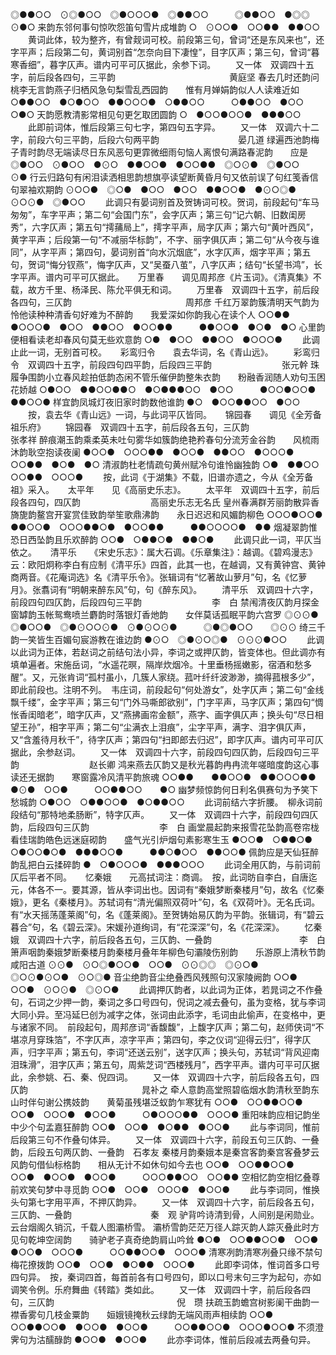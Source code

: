 <!-- { "loadSidebar": true } -->
◎●●○○　⊙◎●○○　◎●○○○●　◎●●○○　　　◎●●○○　●◎◎　⊙●○
来韵东邻何事句惊吹怨笛句雪片成堆韵
○　⊙○○●　○○●●　●●○○
 　　黄词此体，较为整齐，有曾觌词可校。前段第三句，曾词“还是东风来也”，还字平声；后段第二句，黄词别首“怎奈向目下凄惶”，目字仄声；第三句，曾词“暮寒香细”，暮字仄声。谱内可平可仄据此，余参下词。 
　　又一体　双调四十五字，前后段各四句，三平韵　　　　　　　　　　　　　黄庭坚
春去几时还韵问桃李无言韵燕子归栖风急句梨雪乱西园韵　　惟有月婵娟韵似人人读难近如
○●●○○　●○●○○　●●○○○●　○●●○○　　　○●●○○　●○○　○●○
天韵愿教清影常相见句更乞取团圆韵
○　●○○●○○●　●●●○○
 　　此即前词体，惟后段第三句七字，第四句五字异。 
　　又一体　双调六十二字，前段六句三平韵，后段六句两平韵　　　　　　　　　晏几道
绿遍西池韵梅子青时韵尽无端读尽日东风恶句更霏微细雨句恼人离恨句满路春泥韵　　应是
◎●○○　⊙●○○　●⊙○　●●○○●　●○○●●　◎○⊙●　◎●○○　　　⊙●
行云归路句有闲泪读洒相思韵想旗亭读望断黄昏月句又依前误了句红笺香信句翠袖欢期韵 
⊙○○●　◎○●　●○○　●○○　●●○○●　●⊙○◎●　⊙○⊙●　◎●○○
 　　此调只有晏词别首及贺铸词可校。贺词，前段起句“车马匆匆”，车字平声；第二句“会国门东”，会字仄声；第三句“记六朝、旧数闺房秀”，六字仄声；第五句“摴蒱局上”，摴字平声，局字仄声；第六句“黄叶西风”，黄字平声；后段第一句“不减丽华标韵”，不字、丽字俱仄声；第二句“从今夜与谁同”，从字平声；第四句，晏词别首“向水沉烟底”，水字仄声，烟字平声；第五句，贺词“悔分钗燕”，悔字仄声，又“吴蚕八茧”，八字仄声；结句“长望书鸿”，长字平声。谱内可平可仄据此。 
　
万里春　　调见周邦彦《片玉词》。《清真集》不载，故方千里、杨泽民、陈允平俱无和词。
　　万里春　双调四十五字，前后段各四句，三仄韵　　　　　　　　　　　　　周邦彦
千红万翠韵簇清明天气韵为怜他读种种清香句好难为不醉韵　　我爱深如你韵我心在读个人
○○●●　●○○○●　●○○　●●○○　●○○●●　　　●●○○●　●○●　●○
心里韵便相看读老却春风句莫无些欢意韵
○●　●○○　●●○○　●○○○●
 　　此调止此一词，无别首可校。 
　
彩鸾归令　　袁去华词，名《青山远》。
　　彩鸾归令　双调四十五字，前段四句四平韵，后段四三平韵　　　　　　　　张元幹
珠履争围韵小立春风趁拍低韵态闲不管乐催伊韵整朱衣韵　　粉融香润随人劝句玉困花娇越
○●○○　●●○○●●○　●○●●●○○　●○○　　　●○○●○○●　●●○○●
样宜韵凤城灯夜旧家时韵数他谁韵
●○　●○○●●○○　●○○
 　　按，袁去华《青山远》一词，与此词平仄皆同。 
　
锦园春　　调见《全芳备祖乐府》
　　锦园春　双调四十五字，前后段各五句，三仄韵　　　　　　　　　　　　　张孝祥
醉痕潮玉韵乘柔英未吐句雾华如簇韵绝艳矜春句分流芳金谷韵　　风梳雨沐韵耿空抱读夜阑
●○○●　○○○●●　●○○●　●●○○　●○○○●　　　○○●●　●○●　●○
清淑韵杜老情疏句黄州赋冷句谁怜幽独韵
○●　●●○○　○○●●　○○○●
 　　按，此词《于湖集》不载，旧谱亦遗之，今从《全芳备祖》采入。 
　
太平年　　见《高丽史乐志》。
　　太平年　双调四十五字，前后段各四句，四仄韵　　　　　　　　高丽史乐志无名氏
皇州春满群芳丽韵散异香旖旎韵鳌宫开宴赏佳致韵举笙歌鼎沸韵　　永日迟迟和风媚韵柳色
○○○●○○●　●●○○●　○○○●●○●　●○○●●　　　●●○○○○●　●●
烟凝翠韵惟恐日西坠韵且乐欢醉韵
○○●　○●●○●　●●○●
 　　此调只此一词，平仄当依之。 
　
清平乐　　《宋史乐志》：属大石调。《乐章集注》：越调。《碧鸡漫志》云：欧阳炯称李白有应制《清平乐》四首，此其一也，在越调，又有黄钟宫、黄钟商两音。《花庵词选》名《清平乐令》。张辑词有“忆著故山萝月”句，名《忆萝月》。张翥词有“明朝来醉东风”句，句《醉东风》。
　　清平乐　双调四十六字，前段四句四仄韵，后段四句三平韵　　　　　　　　李　白
禁闱清夜仄韵月探金窗罅韵玉帐鸳鸯喷兰麝韵时落银灯香灺韵　　女伴莫话孤眠平韵六宫罗
◎⊙⊙●　　◎●○○●　◎●⊙○○⊙●　⊙●⊙○⊙●　　　◎●◎●○○　　◎⊙⊙
绮三千韵一笑皆生百媚句宸游教在谁边韵
●⊙○　◎●⊙○◎●　⊙⊙⊙●○○
 　　此调以此词为正体，若赵词之前结句法小异，李词之或押仄韵，皆变体也。但此调亦有填单遍者。宋施岳词，“水遥花暝，隔岸炊烟冷。十里垂杨摇嫩影，宿酒和愁多醒”。又，元张肯词“孤村虽小，几簇人家绕。菰叶纤纤波渺渺，摘得菰根多少”，即此前段也。注明不列。　韦庄词，前段起句“何处游女”，处字仄声；第二句“金线飘千缕”，金字平声；第三句“门外马嘶郎欲别”，门字平声，马字仄声；第四句“惆怅香闺暗老”，暗字仄声，又“燕拂画帘金额”，燕字、画字俱仄声；换头句“尽日相望王孙”，相字平声；第二句“尘满衣上泪痕”，尘字平声，满字、泪字俱仄声，又“含羞待月秋千”，待字仄声；第四句“扫即郎去归迟”，即字仄声。谱内可平可仄据此，余参赵词。 
　　又一体　双调四十六字，前段四句四仄韵，后段四句三平韵　　　　　　　　赵长卿
鸿来燕去仄韵又是秋光暮韵冉冉流年嗟暗度韵这心事读还无据韵　　寒窗露冷风清平韵旅魂
○○●●　　●●○○●　●●○○○●●　●⊙●　○○●　　　○○●●○○　　●○
幽梦频惊韵何日利名俱赛句为予笑下愁城韵
○●○○　○●●○○●　●○●●○○
 　　此词前结六字折腰。　柳永词前段结句“那特地柔肠断”，特字仄声。 
　　又一体　双调四十六字，前段四句四仄韵，后段四句三仄韵　　　　　　　　李　白
画堂晨起韵来报雪花坠韵高卷帘栊看佳瑞韵皓色远迷庭砌韵　　盛气光引炉烟句素影寒生玉
●○○●　○●●○●　○●○○●○●　●●●○○●　　　●●○●○○　●●○○●
佩韵应是天仙狂醉韵乱把白云揉碎韵
●　○●○○○●　●●●○○○
 　　此词全用仄韵，与前词前仄后平者不同。 
　
忆秦娥　　元高拭词注：商调。　按，此词昉自李白，自唐迄元，体各不一。要其源，皆从李词出也。因词有“秦娥梦断秦楼月”句，故名《忆秦娥》，更名《秦楼月》。苏轼词有“清光偏照双荷叶”句，名《双荷叶》。无名氏词。有“水天摇荡蓬莱阁”句，名《蓬莱阁》。至贺铸始易仄韵为平韵。张辑词，有“碧云暮合”句，名《碧云深》。宋媛孙道绚词，有“花深深”句，名《花深深》。
　　忆秦娥　双调四十六字，前后段各五句，三仄韵、一叠韵　　　　　　　　　　李　白
箫声咽韵秦娥梦断秦楼月韵秦楼月叠年年柳色句灞陵伤别韵　　乐游原上清秋节韵咸阳古道
⊙⊙●　⊙○◎●○○●　○○●　⊙⊙◎◎　◎⊙○●　　　◎○⊙●⊙○●　⊙○◎●
音尘绝韵音尘绝叠西风残照句汉家陵阙韵
○○●　○○●　⊙○⊙●　◎⊙○●
 　　此调押仄韵者，以此词为正体，若晁词之不作叠句，石词之少押一韵，秦词之多口号四句，倪词之减去叠句，虽为变格，犹与李词大同小异。至冯延巳创为减字之体，张词由此添字，毛词由此偷声，在变格中，更与诸家不同。　前段起句，周邦彦词“香馥馥”，上馥字仄声；第二句，赵师侠词“不堪凉月穿珠箔”，不字仄声，凉字平声；第四句，李之仪词“迎得云归”，得字仄声，归字平声；第五句，李词“还送云别”，送字仄声；换头句，苏轼词“背风迎南泪珠滑”，泪字仄声；第五句，周紫芝词“西楼残月”，西字平声。谱内可平可仄据此，余参姚、石、秦、倪四词。 
　　又一体　双调四十六字，前后段各五句，四仄韵　　　　　　　　　　　　　晁补之
牵人意韵高堂照碧临烟水韵清秋至韵东山时伴句谢公携妓韵　　黄菊虽残堪泛蚁韵乍寒犹有
○○●　○○●●○○●　○○●　○○○●　●○○●　　　○●○○○●●　○○○●
重阳味韵应相记韵坐中少个句孟嘉狂醉韵
○○●　○○●　●○●●　●○○●
 　　此与李词同，惟前后段第三句不作叠句体异。 
　　又一体　双调四十六字，前段五句三仄韵、一叠韵，后段五句两仄韵、一叠韵　石孝友
秦楼月韵秦娥本是秦宫客韵秦宫客叠梦云风韵句借仙标格韵　　相从无计不如休句如今去也
○○●　○○●●○○●　○○●　●○○●　●○○●　　　○○○●●○○　○○●●
空相忆韵空相忆叠尊前欢笑句梦中寻觅韵
○○●　○○●　○○○●　●○○●
 　　此与李词同，惟换头句第七字用平声，不押仄韵异。 
　　又一体　双调四十六字，前后段各五句，三仄韵、一叠韵　　　　　　　　　秦　观
 驴背吟诗清到骨，人间别是闲勋业。云台烟阁久销沉，千载人图灞桥雪。 
灞桥雪韵茫茫万径人踪灭韵人踪灭叠此时方见句乾坤空阔韵　　骑驴老子真奇绝韵肩山吟耸
●○●　○○●●○○●　○○●　●○○●　○○○●　　　○○●●○○●　○○○●
清寒冽韵清寒冽叠只缘不禁句梅花撩拨韵
○○●　○○●　●○●●　○○○●
 　　此即李词体，惟词首多口号四句异。　按，秦词四首，每首前各有口号四句，即以口号末句三字为起句，亦如调笑令例。乐府舞曲《转踏》类如此。 
　　又一体　双调四十字，前后段各四句，三仄韵　　　　　　　　　　　　　　倪　瓒
扶疏玉韵蟾宫树影阑干曲韵一襟香雾句几枝金粟韵　　姮娥镜掩秋云绿韵无端风雨声相续韵
○○●　○○●●○○●　●○○●　●○○●　　　○○●●○○●　○○○●○○●
不须澄霁句为沽醹醁韵
●○○●　●○○●
 　　此亦李词体，惟前后段减去两叠句异。 
